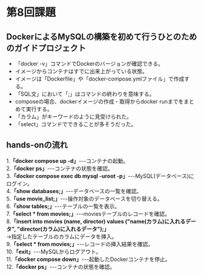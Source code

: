 # 第8回課題
## DockerによるMySQLの構築を初めて行うひとのためのガイドプロジェクト
- 「docker -v」コマンドでDockerのバージョンが確認できる。
- イメージからコンテナはすでに出来上がっている状態。
- イメージは「Dockerfile」や「docker-compose.ymlファイル」で作成する。
- 「SQL文」において「;」はコマンドの終わりを意味する。
-  composeの場合、dockerイメージの作成・取得からdocker runまでをまとめて実行する。
-  「カラム」がキーワードのように見受けられた。
-  「select」コマンドでできることが多そうだった。

## hands-onの流れ
  1.__「docker compose up -d」__---コンテナの起動。    
  2.__「docker ps」__---コンテナの状態を確認。  
  3.__「docker compose exec db mysql  -uroot -p」__---MySQL(データベース)にログイン。  
  4.__「show databases;」__---データベースの一覧を確認。  
  5.__「use movie_list;」__---操作対象のデータベースを切り替える。  
  6.__「show tables;」__---テーブルの一覧を表示。  
  7.__「select * from movies;」__---moviesテーブルのレコードを確認。  
  8.__「insert into movies (name, director) values ("name(カラム)に入れるデータ", "director(カラム)に入れるデータ");」__  
  →指定したテーブルのカラムにデータを挿入。  
  9.__「select * from movies;」__---レコードの挿入結果を確認。  
  10.__「exit」__---MySQLからログアウト。  
  11.__「docker compose down」__---起動したDockerコンテナを停止。  
  12.__「docker ps」__---コンテナの状態を確認。